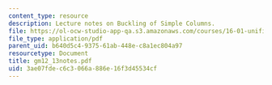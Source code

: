 ```yaml
---
content_type: resource
description: Lecture notes on Buckling of Simple Columns.
file: https://ol-ocw-studio-app-qa.s3.amazonaws.com/courses/16-01-unified-engineering-i-ii-iii-iv-fall-2005-spring-2006/3ae07fdec6c3066a886e16f3d45534cf_gm12_13notes.pdf
file_type: application/pdf
parent_uid: b640d5c4-9375-61ab-448e-c8a1ec804a97
resourcetype: Document
title: gm12_13notes.pdf
uid: 3ae07fde-c6c3-066a-886e-16f3d45534cf
---
```

